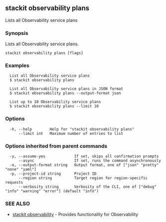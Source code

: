 ## stackit observability plans

Lists all Observability service plans

### Synopsis

Lists all Observability service plans.

```
stackit observability plans [flags]
```

### Examples

```
  List all Observability service plans
  $ stackit observability plans

  List all Observability service plans in JSON format
  $ stackit observability plans --output-format json

  List up to 10 Observability service plans
  $ stackit observability plans --limit 10
```

### Options

```
  -h, --help        Help for "stackit observability plans"
      --limit int   Maximum number of entries to list
```

### Options inherited from parent commands

```
  -y, --assume-yes             If set, skips all confirmation prompts
      --async                  If set, runs the command asynchronously
  -o, --output-format string   Output format, one of ["json" "pretty" "none" "yaml"]
  -p, --project-id string      Project ID
      --region string          Target region for region-specific requests
      --verbosity string       Verbosity of the CLI, one of ["debug" "info" "warning" "error"] (default "info")
```

### SEE ALSO

* [stackit observability](./stackit_observability.md)	 - Provides functionality for Observability

